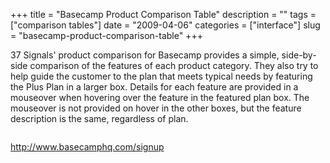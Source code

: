 +++
title = "Basecamp Product Comparison Table"
description = ""
tags = ["comparison tables"]
date = "2009-04-06"
categories = ["interface"]
slug = "basecamp-product-comparison-table"
+++


<p>37 Signals' product comparison for Basecamp provides a simple, side-by-side comparison of the features of each product category. They also try to help guide the customer to the plan that meets typical needs by featuring the Plus Plan in a larger box. Details for each feature are provided in a mouseover when hovering over the feature in the featured plan box. The mouseover is not provided on hover in the other boxes, but the feature description is the same, regardless of plan.</p>
<div id="screens-full" class="clear"><div class="fullimg clear"><a href="//konigi.com/media/interface/basecamp-comparison-table-1.png" class="group" rel="group" title="1. "><img src="//konigi.com/media/interface/basecamp-comparison-table-1.png" alt="" class="img-responsive"></a></div></div>        
<p><a href="http://www.basecamphq.com/signup">http://www.basecamphq.com/signup</a></p>

